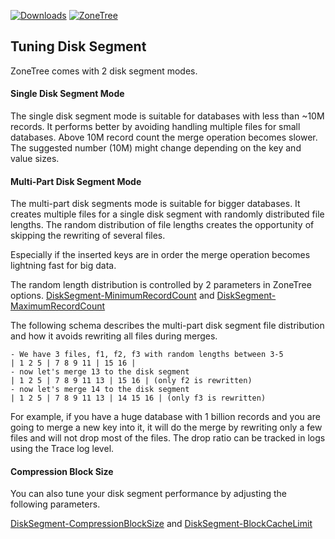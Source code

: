 [![Downloads](https://img.shields.io/nuget/dt/ZoneTree?style=for-the-badge&labelColor=319e12&color=55c212)](https://www.nuget.org/packages/ZoneTree/) [![ZoneTree](https://img.shields.io/github/stars/koculu/ZoneTree?style=for-the-badge&logo=github&label=github&color=f1c400&labelColor=454545&logoColor=ffffff)](https://github.com/koculu/ZoneTree)

## Tuning Disk Segment

ZoneTree comes with 2 disk segment modes. 

#### Single Disk Segment Mode
The single disk segment mode is suitable for databases with less than ~10M records.
It performs better by avoiding handling multiple files for small databases. Above 10M record count the merge operation becomes slower.
The suggested number (10M) might change depending on the key and value sizes.

#### Multi-Part Disk Segment Mode
The multi-part disk segments mode is suitable for bigger databases. It creates multiple files for a single disk segment with randomly distributed file lengths. The random distribution of file lengths creates the opportunity of skipping the rewriting of several files.

Especially if the inserted keys are in order the merge operation becomes lightning fast for big data.

The random length distribution is controlled by 2 parameters in ZoneTree options.
[DiskSegment-MinimumRecordCount](/docs/ZoneTree/api/Tenray.ZoneTree.Options.DiskSegmentOptions.html#Tenray_ZoneTree_Options_DiskSegmentOptions_MinimumRecordCount) and [DiskSegment-MaximumRecordCount](/docs/ZoneTree/api/Tenray.ZoneTree.Options.DiskSegmentOptions.html#Tenray_ZoneTree_Options_DiskSegmentOptions_MaximumRecordCount)

The following schema describes the multi-part disk segment file distribution and how it avoids rewriting all files during merges.

```
- We have 3 files, f1, f2, f3 with random lengths between 3-5
| 1 2 5 | 7 8 9 11 | 15 16 |
- now let's merge 13 to the disk segment
| 1 2 5 | 7 8 9 11 13 | 15 16 | (only f2 is rewritten)
- now let's merge 14 to the disk segment
| 1 2 5 | 7 8 9 11 13 | 14 15 16 | (only f3 is rewritten)
```
For example, if you have a huge database with 1 billion records and you are going to merge a new key into it, it will do the merge by rewriting only a few files and will not drop most of the files.
The drop ratio can be tracked in logs using the Trace log level.

#### Compression Block Size
You can also tune your disk segment performance by adjusting the following parameters.

[DiskSegment-CompressionBlockSize](/docs/ZoneTree/api/Tenray.ZoneTree.Options.DiskSegmentOptions.html#Tenray_ZoneTree_Options_DiskSegmentOptions_CompressionBlockSize) and [DiskSegment-BlockCacheLimit](/docs/ZoneTree/api/Tenray.ZoneTree.Options.DiskSegmentOptions.html#Tenray_ZoneTree_Options_DiskSegmentOptions_BlockCacheLimit)